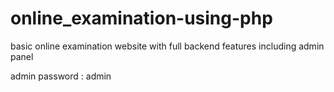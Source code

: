 # online_examination-using-php

basic online examination website with full backend features including admin panel

admin password : admin
